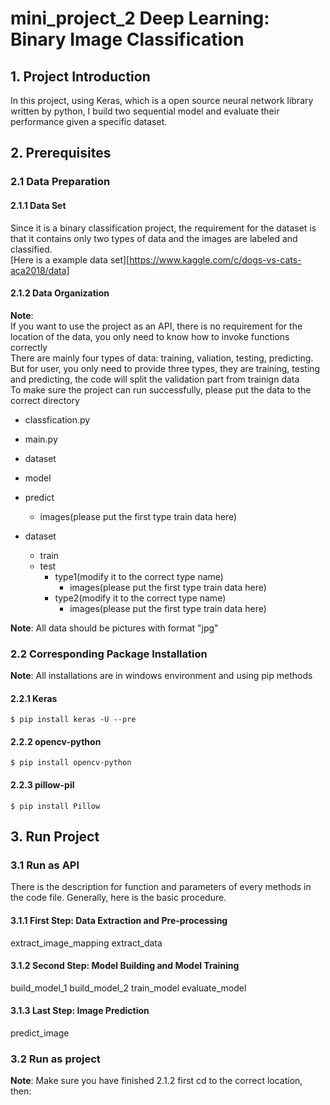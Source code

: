 # mini_project_2 Deep Learning: Binary Image Classification
## 1. Project Introduction
In this project, using Keras, which is a open source neural network library written by python, I build two sequential model and evaluate their performance given a specific dataset.
## 2. Prerequisites
### 2.1 Data Preparation
#### 2.1.1 Data Set
Since it is a binary classification project, the requirement for the dataset is that it contains only two types of data and the images are labeled and classified.<br>
[Here is a example data set][https://www.kaggle.com/c/dogs-vs-cats-aca2018/data]
#### 2.1.2 Data Organization
**Note**: <br>If you want to use the project as an API, there is no requirement for the location of the data, you only need to know how to invoke functions correctly<br>
There are mainly four types of data: training, valiation, testing, predicting. But for user, you only need to provide three types, they are training, testing and predicting, the code will split the validation part from trainign data<br>
To make sure the project can run successfully, please put the data to the correct directory<br>
* classfication.py<br>
* main.py<br>
* dataset<br>
* model<br>
* predict<br>
	* images(please put the first type train data here)<br>

* dataset<br>
	* train<br>
	* test<br>
		* type1(modify it to the correct type name)<br>
			* images(please put the first type train data here)<br>
		* type2(modify it to the correct type name)<br>
			* images(please put the first type train data here)<br>


**Note**: All data should be pictures with format "jpg"
### 2.2 Corresponding Package Installation
**Note**: All installations are in windows environment and using pip methods
#### 2.2.1 Keras </br>
```$ pip install keras -U --pre```</br>
#### 2.2.2 opencv-python </br>
```$ pip install opencv-python```</br>
#### 2.2.3 pillow-pil </br>
```$ pip install Pillow```</br>
## 3. Run Project
### 3.1 Run as API
There is the description for function and parameters of every methods in the code file. Generally, here is the basic procedure.<br>
#### 3.1.1 First Step: Data Extraction and Pre-processing
extract_image_mapping
extract_data
#### 3.1.2 Second Step: Model Building and Model Training
build_model_1
build_model_2
train_model
evaluate_model
#### 3.1.3 Last Step: Image Prediction
predict_image
### 3.2 Run as project
**Note**: Make sure you have finished 2.1.2 first
cd to the correct location, then:
```$ \python main.py</br>